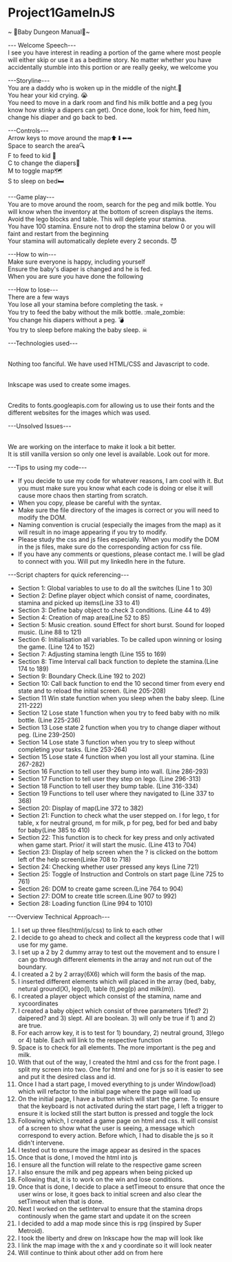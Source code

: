 # Project1GameInJS

~ 👶Baby Dungeon Manual👶~

--- Welcome Speech---
<br>I see you have interest in reading a portion of the game where most people will either skip or use it as a bedtime story. No matter whether you have accidentally stumble into this portion or are really geeky, we welcome you

---Storyline---
<br>You are a daddy who is woken up in the middle of the night.🌙
<br>You hear your kid crying. 😭
<br>You need to move in a dark room and find his milk bottle and a peg (you know how stinky a diapers can get). 
Once done, look for him, feed him, change his diaper and go back to bed.

---Controls---
<br>Arrow keys to move around the map⬆⬇⬅➡
<br>Space to search the area🔍
<br>F to feed to kid 🍼
<br>C to change the diapers💩
<br>M to toggle map🗺
<br>S to sleep on bed🛏

---Game play---
<br> You are to move around the room, search for the peg and milk bottle. You will know when the inventory at the bottom of screen displays the items.
<br>Avoid the lego blocks and table. This will deplete your stamina.
<br>You have 100 stamina. Ensure not to drop the stamina below 0 or you will faint and restart from the beginning
<br> Your stamina will automatically deplete every 2 seconds. :smiling_imp:

---How to win---
<br>Make sure everyone is happy, including yourself
<br>Ensure the baby's diaper is changed and he is fed.
<br>When you are sure you have done the following

---How to lose---
<br>There are a few ways
<br>You lose all your stamina before completing the task. 💀
<br>You try to feed the baby without the milk bottle. :male_zombie:
<br> You change his diapers without a peg. 💣
<br> You try to sleep before making the baby sleep. ☠


---Technologies used---

<br>Nothing too fanciful. We have used HTML/CSS and Javascript to code. 

<br>Inkscape was used to create some images.

<br>Credits to fonts.googleapis.com for allowing us to use their fonts and the different websites for the images which was used. 

---Unsolved Issues---

<br> We are working on the interface to make it look a bit better.
<br> It is still vanilla version so only one level is available. Look out for more.

---Tips to using my code---
<ul>
<li> If you decide to use my code for whatever reasons, I am cool with it. But you must make sure you know what each code is doing or else it will cause more chaos then starting from scratch.</li>
<li>When you copy, please be careful with the syntax.</li>
<li> Make sure the file directory of the images is correct or you will need to modify the DOM.</li>
<li>Naming convention is crucial (especially the images from the map) as it will result in no image appearing if you try to modify.</li>
<li>Please study the css and js files especially. When you modify the DOM in the js files, make sure do the corresponding action for css file.</li>
<li>If you have any comments or questions, please contact me. I will be glad to connect with you. Will put my linkedIn here in the future.</li>
</ul>

---Script chapters for quick referencing---
<ul>
	<li>Section 1: Global variables to use to do all the switches (Line 1 to 30)<br></li>
	<li>Section 2: Define player object which consist of name, coordinates, stamina and picked up items(Line 33 to 41)<br></li>
	<li>Section 3: Define baby object to check 3 conditions. (Line 44 to 49)<br></li>
	<li>Section 4: Creation of map area(Line 52 to 85)<br></li>
	<li>Section 5: Music creation. sound Effect for short burst. Sound for looped music. (Line 88 to 121)<br></li>
	<li>Section 6: Initialisation all variables. To be called upon winning or losing the game. (Line 124 to 152)<br></li>
	<li>Section 7: Adjusting stamina length (Line 155 to 169)<br></li>
	<li>Section 8: Time Interval call back function to deplete the stamina.(Line 174 to 189)<br></li>
	<li>Section 9: Boundary Check.(Line 192 to 202)<br></li>
	<li>Section 10: Call back function to end the 10 second timer from every end state and to reload the initial screen. (Line 205-208)<br></li>
	<li>Section 11 Win state function when you sleep when the baby sleep. (Line 211-222)<br></li>
	<li>Section 12 Lose state 1 function when you try to feed baby with no milk bottle. (Line 225-236)<br></li>
	<li>Section 13 Lose state 2 function when you try to change diaper without peg. (Line 239-250)<br></li>
	<li>Section 14 Lose state 3 function when you try to sleep without completing your tasks. (Line 253-264)<br></li>
	<li>Section 15 Lose state 4 function when you lost all your stamina. (Line 267-282)<br></li>
	<li>Section 16 Function to tell user they bump into wall. (Line 286-293)<br></li>
	<li>Section 17 Function to tell user they step on lego. (Line 296-313)<br></li>
	<li>Section 18 Function to tell user they bump table. (Line 316-334)<br></li>
	<li>Section 19 Functions to tell user where they navigated to (Line 337 to 368)<br></li>
	<li>Section 20: Display of map(Line 372 to 382)<br></li>
	<li>Section 21: Function to check what the user stepped on. l for lego, t for table, x for neutral ground, m for milk, p for peg, bed for bed and baby for baby(Line 385 to 410)<br></li>
	<li>Section 22: This function is to check for key press and only activated when game start. Prior/ it will start the music. (Line 413 to 704)<br></li>
	<li>Section 23: Display of help screen when the ? is clicked on the bottom left of the help screen(Linke 708 to 718)<br></li>
	<li>Section 24: Checking whether user pressed any keys (Line 721)<br></li>
	<li>Section 25: Toggle of Instruction and Controls on start page (Line 725 to 761)<br></li>
	<li>Section 26: DOM to create game screen.(Line 764 to 904)<br></li>
	<li>Section 27: DOM to create title screen.(Line 907 to 992)<br></li>
	<li>Section 28: Loading function (Line 994 to 1010)<br></li>
</ul>

---Overview Technical Approach---
<ol>
<li>I set up three files(html/js/css) to link to each other</li>
<li>I decide to go ahead to check and collect all the keypress code that I will use for my game.</li>
<li>I set up a 2 by 2 dummy array to test out the movement and to ensure I can go through different elements in the array and not run out of the boundary.</li>
<li>I created a 2 by 2 array(6X6) which will form the basis of the map.</li>
<li>I inserted different elements which will placed in the array (bed, baby, netural ground(X), lego(l), table (t),peg(p) and milk(m)).</li>
<li>I created a player object which consist of the stamina, name and xycoordinates</li>
<li>I created a baby object which consist of three parameters 1)fed? 2) daipered? and 3) slept. All are boolean. 3) will only be true if 1) and 2) are true.
<li>For each arrow key, it is to test for 1) boundary, 2) neutral ground, 3)lego or 4) table. Each will link to the respective function</li>
<li>Space is to check for all elements. The more important is the peg and milk.</li>
<li>With that out of the way, I created the html and css for the front page. I split my screen into two. One for html and one for js so it is easier to see and put it the desired class and id.</li>
<li>Once I had a start page, I moved everything to js under Window(load) which will refactor to the initial page where the page will load up</li>
<li>On the initial page, I have a button which will start the game. To ensure that the keyboard is not activated during the start page, I left a trigger to ensure it is locked still the start button is pressed and toggle the lock</li>
<li>Following which, I created a game page on html and css. It will consist of a screen to show what the user is seeing, a message which correspond to every action. Before which, I had to disable the js so it didn't intervene.
</li>
<li>I tested out to ensure the image appear as desired in the spaces</li>
<li>Once that is done, I moved the html into js</li>
<li>I ensure all the function will relate to the respective game screen</li>
<li>I also ensure the milk and peg appears when being picked up</li>
<li>Following that, it is to work on the win and lose conditions. </li>
<li>Once that is done, I decide to place a setTimeout to ensure that once the user wins or lose, it goes back to initial screen and also clear the setTimeout when that is done.</li>
<li>Next I worked on the setInterval to ensure that the stamina drops continously when the game start and update it on the screen</li>
<li>I decided to add a map mode since this is rpg (inspired by Super Metroid).</li>
<li> I took the liberty and drew on Inkscape how the map will look like</li>
<li>I link the map image with the x and y coordinate so it will look neater
</li>
<li>Will continue to think about other add on from here</li>
</ol>